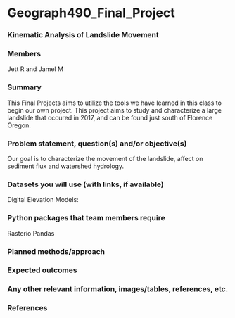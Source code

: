 # Geograph490_Final_Project

### Kinematic Analysis of Landslide Movement

### Members
Jett R and Jamel M

### Summary
This Final Projects aims to utilize the tools we have learned in this class to begin our own project. This project aims to study and characterize a large landslide that occured in 2017, and can be found just south of Florence Oregon.

### Problem statement, question(s) and/or objective(s)
Our goal is to characterize the movement of the landslide, affect on sediment flux and watershed hydrology.

### Datasets you will use (with links, if available)
Digital Elevation Models:

### Python packages that team members require
Rasterio
Pandas

### Planned methods/approach

### Expected outcomes

### Any other relevant information, images/tables, references, etc.

### References
